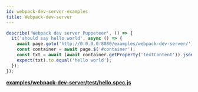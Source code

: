 ```yaml
---
id: webpack-dev-server-examples
title: Webpack-dev-server
---
```


```javascript
describe('Webpack dev server Puppeteer', () => {
  it('should say hello world', async () => {
    await page.goto('http://0.0.0.0:8080/examples/webpack-dev-server/');
    const container = await page.$('#container');
    const txt = await (await container.getProperty('textContent')).jsonValue();
    expect(txt).to.equal('hello world');
  });
});
```

**[examples/webpack-dev-server/test/hello.spec.js](https://github.com/qlik-oss/after-work.js/tree/master/examples/webpack-dev-server/test/hello.spec.js)**


